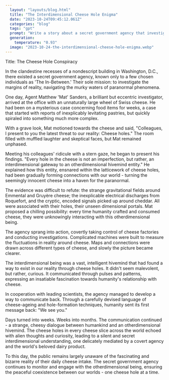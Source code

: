 ```yaml
---
  layout: "layouts/blog.html"
  title: "The Interdimensional Cheese Hole Enigma"
  date: "2023-10-24T09:45:12.061Z"
  categories: "blog"
  tags: "gpt"
  prompt: "Write a story about a secret government agency that investigates paranormal phenomena and finds out that all cheese holes everywhere are a part of an otherdimensional hivemind being."
  generation: 
    temperature: "0.93"
  image: "2023-10-24-the-interdimensional-cheese-hole-enigma.webp"
---
```

Title: The Cheese Hole Conspiracy

In the clandestine recesses of a nondescript building in Washington, D.C., there existed a secret government agency, known only to a few chosen individuals as 'The In-Between.' Their sole mission: to investigate the margins of reality, navigating the murky waters of paranormal phenomena. 

One day, Agent Matthew 'Mat' Sanders, a brilliant but eccentric investigator, arrived at the office with an unnaturally large wheel of Swiss cheese. He had been on a mysterious case concerning food items for weeks, a case that started with reports of inexplicably levitating pastries, but quickly spiraled into something much more complex. 

With a grave look, Mat motioned towards the cheese and said, "Colleagues, I present to you the latest threat to our reality: Cheese holes." The room filled with muffled laughter and skeptical faces, but Mat remained unphased.

Meeting his colleagues' ridicule with a stern gaze, he began to present his findings. "Every hole in the cheese is not an imperfection, but rather, an interdimensional gateway to an otherdimensional hivemind entity." He explained how this entity, ensnared within the latticework of cheese holes, had been gradually forming connections with our world - turning the seemingly innocent cheese into a haven for the paranormal.

The evidence was difficult to refute: the strange gravitational fields around Emmental and Gruyère cheese; the inexplicable electrical discharges from Roquefort, and the cryptic, encoded signals picked up around cheddar. All were associated with their holes, their unseen dimensional portals. Mat proposed a chilling possibility: every time humanity crafted and consumed cheese, they were unknowingly interacting with this otherdimensional being.

The agency sprang into action, covertly taking control of cheese factories and conducting investigations. Complicated machines were built to measure the fluctuations in reality around cheese. Maps and connections were drawn across different types of cheese, and slowly the picture became clearer.

The interdimensional being was a vast, intelligent hivemind that had found a way to exist in our reality through cheese holes. It didn't seem malevolent, but rather, curious. It communicated through pulses and patterns, expressing an insatiable fascination towards humanity's relationship with cheese.

In cooperation with leading scientists, the agency managed to develop a way to communicate back. Through a carefully devised language of cheese-ageing and hole-formation techniques, humanity sent its first message back: "We see you."

Days turned into weeks. Weeks into months. The communication continued - a strange, cheesy dialogue between humankind and an otherdimensional hivemind. The cheese holes in every cheese slice across the world echoed with alien thoughts and curiosity, leading to a silent and secret interdimensional understanding, one delicately mediated by a covert agency and the world's beloved dairy product.

To this day, the public remains largely unaware of the fascinating and bizarre reality of their daily cheese intake. The secret government agency continues to monitor and engage with the otherdimensional being, ensuring the peaceful coexistence between our worlds - one cheese hole at a time.
